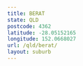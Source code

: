 ```yaml
---
title: BERAT
state: QLD
postcode: 4362
latitude: -28.05152165
longitude: 152.0668027
url: /qld/berat/
layout: suburb
---
```

